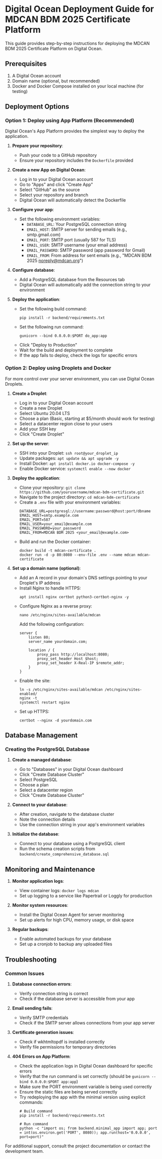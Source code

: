 # Digital Ocean Deployment Guide for MDCAN BDM 2025 Certificate Platform

This guide provides step-by-step instructions for deploying the MDCAN BDM 2025 Certificate Platform on Digital Ocean.

## Prerequisites

1. A Digital Ocean account
2. Domain name (optional, but recommended)
3. Docker and Docker Compose installed on your local machine (for testing)

## Deployment Options

### Option 1: Deploy using App Platform (Recommended)

Digital Ocean's App Platform provides the simplest way to deploy the application.

1. **Prepare your repository**:
   - Push your code to a GitHub repository
   - Ensure your repository includes the `Dockerfile` provided

2. **Create a new App on Digital Ocean**:
   - Log in to your Digital Ocean account
   - Go to "Apps" and click "Create App"
   - Select "GitHub" as the source
   - Select your repository and branch
   - Digital Ocean will automatically detect the Dockerfile

3. **Configure your app**:
   - Set the following environment variables:
     - `DATABASE_URL`: Your PostgreSQL connection string
     - `EMAIL_HOST`: SMTP server for sending emails (e.g., smtp.gmail.com)
     - `EMAIL_PORT`: SMTP port (usually 587 for TLS)
     - `EMAIL_USER`: SMTP username (your email address)
     - `EMAIL_PASSWORD`: SMTP password (app password for Gmail)
     - `EMAIL_FROM`: From address for sent emails (e.g., "MDCAN BDM 2025 <noreply@mdcan.org>")

4. **Configure database**:
   - Add a PostgreSQL database from the Resources tab
   - Digital Ocean will automatically add the connection string to your environment

5. **Deploy the application**:
   - Set the following build command:
     ```
     pip install -r backend/requirements.txt
     ```
   - Set the following run command:
     ```
     gunicorn --bind 0.0.0.0:$PORT do_app:app
     ```
   - Click "Deploy to Production"
   - Wait for the build and deployment to complete
   - If the app fails to deploy, check the logs for specific errors

### Option 2: Deploy using Droplets and Docker

For more control over your server environment, you can use Digital Ocean Droplets.

1. **Create a Droplet**:
   - Log in to your Digital Ocean account
   - Create a new Droplet
   - Select Ubuntu 20.04 LTS
   - Choose a plan (Basic, starting at $5/month should work for testing)
   - Select a datacenter region close to your users
   - Add your SSH key
   - Click "Create Droplet"

2. **Set up the server**:
   - SSH into your Droplet: `ssh root@your_droplet_ip`
   - Update packages: `apt update && apt upgrade -y`
   - Install Docker: `apt install docker.io docker-compose -y`
   - Enable Docker service: `systemctl enable --now docker`

3. **Deploy the application**:
   - Clone your repository: `git clone https://github.com/yourusername/mdcan-bdm-certificate.git`
   - Navigate to the project directory: `cd mdcan-bdm-certificate`
   - Create a `.env` file with your environment variables:
     ```
     DATABASE_URL=postgresql://username:password@host:port/dbname
     EMAIL_HOST=smtp.example.com
     EMAIL_PORT=587
     EMAIL_USER=your_email@example.com
     EMAIL_PASSWORD=your_password
     EMAIL_FROM=MDCAN BDM 2025 <your_email@example.com>
     ```
   - Build and run the Docker container:
     ```
     docker build -t mdcan-certificate .
     docker run -d -p 80:8080 --env-file .env --name mdcan mdcan-certificate
     ```

4. **Set up a domain name (optional)**:
   - Add an A record in your domain's DNS settings pointing to your Droplet's IP address
   - Install Nginx to handle HTTPS:
     ```
     apt install nginx certbot python3-certbot-nginx -y
     ```
   - Configure Nginx as a reverse proxy:
     ```
     nano /etc/nginx/sites-available/mdcan
     ```
     Add the following configuration:
     ```
     server {
         listen 80;
         server_name yourdomain.com;
         
         location / {
             proxy_pass http://localhost:8080;
             proxy_set_header Host $host;
             proxy_set_header X-Real-IP $remote_addr;
         }
     }
     ```
   - Enable the site:
     ```
     ln -s /etc/nginx/sites-available/mdcan /etc/nginx/sites-enabled/
     nginx -t
     systemctl restart nginx
     ```
   - Set up HTTPS:
     ```
     certbot --nginx -d yourdomain.com
     ```

## Database Management

### Creating the PostgreSQL Database

1. **Create a managed database**:
   - Go to "Databases" in your Digital Ocean dashboard
   - Click "Create Database Cluster"
   - Select PostgreSQL
   - Choose a plan
   - Select a datacenter region
   - Click "Create Database Cluster"

2. **Connect to your database**:
   - After creation, navigate to the database cluster
   - Note the connection details
   - Use the connection string in your app's environment variables

3. **Initialize the database**:
   - Connect to your database using a PostgreSQL client
   - Run the schema creation scripts from `backend/create_comprehensive_database.sql`

## Monitoring and Maintenance

1. **Monitor application logs**:
   - View container logs: `docker logs mdcan`
   - Set up logging to a service like Papertrail or Loggly for production

2. **Monitor system resources**:
   - Install the Digital Ocean Agent for server monitoring
   - Set up alerts for high CPU, memory usage, or disk space

3. **Regular backups**:
   - Enable automated backups for your database
   - Set up a cronjob to backup any uploaded files

## Troubleshooting

### Common Issues

1. **Database connection errors**:
   - Verify connection string is correct
   - Check if the database server is accessible from your app

2. **Email sending fails**:
   - Verify SMTP credentials
   - Check if the SMTP server allows connections from your app server

3. **Certificate generation issues**:
   - Check if wkhtmltopdf is installed correctly
   - Verify file permissions for temporary directories

4. **404 Errors on App Platform**:
   - Check the application logs in Digital Ocean dashboard for specific errors
   - Verify that the run command is set correctly (should be `gunicorn --bind 0.0.0.0:$PORT app:app`)
   - Make sure the PORT environment variable is being used correctly
   - Ensure the static files are being served correctly
   - Try redeploying the app with the minimal version using explicit commands:
     ```
     # Build command
     pip install -r backend/requirements.txt
     
     # Run command
     python -c "import os; from backend.minimal_app import app; port = int(os.environ.get('PORT', 8080)); app.run(host='0.0.0.0', port=port)"
     ```

For additional support, consult the project documentation or contact the development team.
